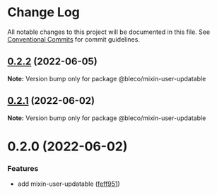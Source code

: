 # Change Log

All notable changes to this project will be documented in this file.
See [Conventional Commits](https://conventionalcommits.org) for commit guidelines.

## [0.2.2](https://gitr.net/betaly/bleco/compare/@bleco/mixin-user-updatable@0.2.1...@bleco/mixin-user-updatable@0.2.2) (2022-06-05)

**Note:** Version bump only for package @bleco/mixin-user-updatable





## [0.2.1](https://gitr.net/betaly/bleco/compare/@bleco/mixin-user-updatable@0.2.0...@bleco/mixin-user-updatable@0.2.1) (2022-06-02)

**Note:** Version bump only for package @bleco/mixin-user-updatable





# 0.2.0 (2022-06-02)


### Features

* add mixin-user-updatable ([feff951](https://gitr.net/betaly/bleco/commits/feff951bc6bb404fb9a3bf3a26a9f168da874eaa))
